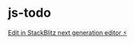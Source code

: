 # js-todo

[Edit in StackBlitz next generation editor ⚡️](https://stackblitz.com/~/github.com/kizataka/js-todo)